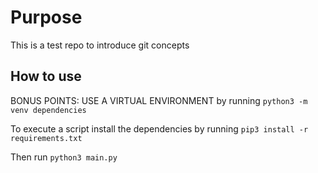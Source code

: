 # Purpose

This is a test repo to introduce git concepts

## How to use

BONUS POINTS: USE A VIRTUAL ENVIRONMENT by running `python3 -m venv dependencies`

To execute a script install the dependencies by running `pip3 install -r requirements.txt`

Then run `python3 main.py`


